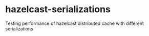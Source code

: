 # hazelcast-serializations
Testing performance of hazelcast distributed cache with different serializations
